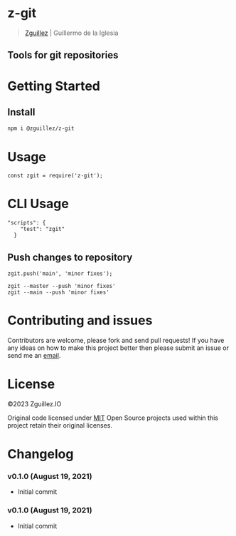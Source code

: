 # z-git

> [Zguillez](https://zguillez.io) | Guillermo de la Iglesia

## Tools for git repositories

# Getting Started

## Install

```
npm i @zguillez/z-git
```

# Usage

```
const zgit = require('z-git');
```

# CLI Usage

```
"scripts": {
    "test": "zgit"
  }
```

## Push changes to repository

```
zgit.push('main', 'minor fixes');
```

```
zgit --master --push 'minor fixes'
zgit --main --push 'minor fixes'
```

# Contributing and issues

Contributors are welcome, please fork and send pull requests! If you have any ideas on how to make this project better then please submit an issue or send me an [email](mailto:guillermo@delaiglesia.email).

# License

©2023 Zguillez.IO

Original code licensed under [MIT](https://en.wikipedia.org/wiki/MIT_License) Open Source projects used within this project retain their original licenses.

# Changelog

### v0.1.0 (August 19, 2021)

* Initial commit

### v0.1.0 (August 19, 2021)

* Initial commit
